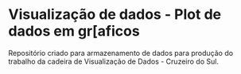 # Visualização de dados - Plot de dados em gr[aficos
Repositório criado para armazenamento de dados para produção do trabalho da cadeira de Visualização de Dados - Cruzeiro do Sul.
